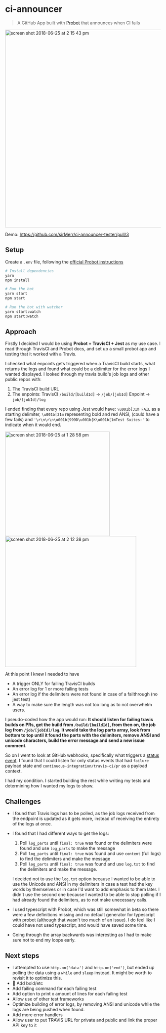 # ci-announcer

> A GitHub App built with [Probot](https://github.com/probot/probot) that announces when CI fails

<img width="640" alt="screen shot 2018-06-25 at 2 15 43 pm" src="https://user-images.githubusercontent.com/11183523/41867873-580f32fe-7882-11e8-87ff-2d570dd0278f.png">

Demo: https://github.com/sirMerr/ci-announcer-tester/pull/3

## Setup

Create a `.env` file, following the [official Probot instructions](https://probot.github.io/docs/development/#configuring-a-github-app)

```sh
# Install dependencies
yarn
npm install

# Run the bot
yarn start
npm start

# Run the bot with watcher
yarn start:watch
npm start:watch
```

## Approach

Firstly I decided I would be using **Probot + TravisCI + Jest** as my use case. I read through TravisCI and Probot docs, and set up a small probot app and testing that it worked with a Travis.

I checked what enpoints gets triggered when a TravisCI build starts, what returns the logs and found what could be a delimiter for the error logs I wanted displayed. I looked through my travis build's job logs and other public repos with:

1.  The TravisCI build URL
2.  The enpoints: TravisCI `/build/[buildId]` -> `/job/[jobId]` Enpoint -> `job/[jobId]/log`

I ended finding that every repo using Jest would have: `\u001b[31m FAIL` as a starting delimiter, `\u001b[31m` representing bold and red ANSI, (could have a few fails) and `'\r\n\r\n\u001b[999D\u001b[K\u001b[1mTest Suites:'` to indicate when it would end.

<img width="338" alt="screen shot 2018-06-25 at 1 28 58 pm" src="https://user-images.githubusercontent.com/11183523/41867668-c3be261e-7881-11e8-8297-ef64ece42239.png">

<img width="424" alt="screen shot 2018-06-25 at 2 12 38 pm" src="https://user-images.githubusercontent.com/11183523/41867700-d7c87bfa-7881-11e8-8c7c-add2babc3ca6.png">

At this point I knew I needed to have

- A trigger ONLY for failing TravisCI builds
- An error log for 1 or more failing tests
- An error log if the delimiters were not found in case of a fallthrough (no jest test)
- A way to make sure the length was not too long as to not overwhelm users.

I pseudo-coded how the app would run:
**It should listen for failing travis builds on PRs, get the build from `/build/[buildId]`, from then on, the job log from `/job/[jobId]/log`. It would take the log parts array, look from bottom to top until it found the parts with the delimiters, remove ANSI and unicode characters, build the error message and send a new issue comment.**

So on I went to look at GitHub webhooks, specifically what triggers a [status event](https://developer.github.com/v3/activity/events/types/#statusevent). I found that I could listen for only status events that had `failure` payload state and `continuous-integration/travis-ci/pr` as a payload context.

I had my condition. I started building the rest while writing my tests and determining how I wanted my logs to show.

## Challenges

- I found that Travis logs has to be polled, as the job logs received from the endpoint is updated as it gets more, instead of receiving the entirety of the logs at once.

- I found that I had different ways to get the logs:

  1.  Poll `log_parts` until `final: true` was found or the delimiters were found and use `log_parts` to make the message
  2.  Poll `log_parts` until `final: true` was found and use `content` (full logs) to find the delimiters and make the message
  3.  Poll `log_parts` until `final: true` was found and use `log.txt` to find the delimiters and make the message.

  I decided not to use the `log.txt` option because I wanted to be able to use the Unicode and ANSI in my delimiters in case a test had the key words by themselves or in case I'd want to add emphasis to them later. I didn't use the second one because I wanted to be able to stop polling if I had already found the delimiters, as to not make unecessary calls.

- I used typescript with Probot, which was still somewhat in beta so there were a few definitions missing and no default generator for typescript with probot (although that wasn't too much of an issue). I do feel like I could have not used typescript, and would have saved some time.
- Going through the array backwards was interesting as I had to make sure not to end my loops early.

## Next steps

- I attempted to use `http.on('data')` and `http.on('end')`, but ended up polling the data using a `while` and `sleep` instead. It might be worth to revisit it to optimize this.
- 🎨 Add bold/etc
- Add failing command for each failing test
- Add option to print x amount of lines for each failing test
- Allow use of other test frameworks
- Optimize building of error logs, by removing ANSI and unicode while the logs are being pushed when found.
- Add more error handlers
- Allow user to put TRAVIS URL for private and public and link the proper API key to it
